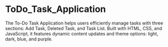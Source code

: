 # ToDo_Task_Application
The To-Do Task Application helps users efficiently manage tasks with three sections: Add Task, Deleted Task, and Task List. Built with HTML, CSS, and JavaScript, it features dynamic content updates and theme options: light, dark, blue, and purple.
